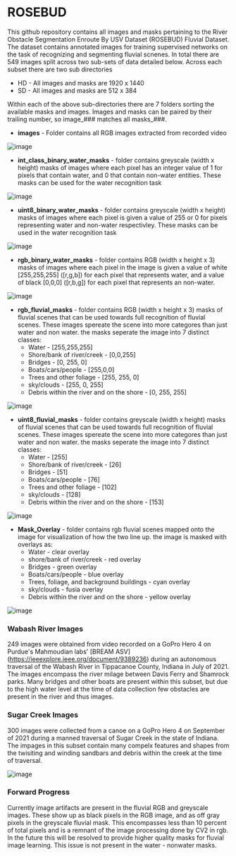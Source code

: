 # ROSEBUD
This github repository contains all images and masks pertaining to the River Obstacle Segmentation 
Enroute By USV Dataset (ROSEBUD) Fluvial Dataset. The dataset contains annotated images for training supervised networks on the task of recognizing and segmenting fluvial scnenes. In total there are 549 
images split across two sub-sets of data detailed below. Across each subset there are two sub directories

- HD - All images and masks are 1920 x 1440 
- SD - All images and masks are 512 x 384 

Within each of the above sub-directories there are 7 folders sorting the available masks and images.
Images and masks can be paired by their trailing number, so image_### matches all masks_###. 

- **images** - Folder contains all RGB images extracted from recorded video 

![image](https://github.com/Reeve-Lambert/ROSEBUD/blob/main/Sugar_Creek_Images/SD/images/image_253.png)
- **int_class_binary_water_masks** - folder contains greyscale (width x height) masks of images where each pixel has an integer
value of 1 for pixels that contain water, and 0 that contain non-water entities. These masks can be used
for the water recognition task

![image](https://github.com/Reeve-Lambert/ROSEBUD/blob/main/Sugar_Creek_Images/SD/intclass_binary_water_masks/binary_water_mask_253.png)
- **uint8_binary_water_masks** - folder contains greyscale (width x height) masks of images where each
pixel is given a value of 255 or 0 for pixels representing water and non-water respectivley. These masks can 
be used in the water recognition task

![image](https://github.com/Reeve-Lambert/ROSEBUD/blob/main/Sugar_Creek_Images/SD/uint8_binary_water_masks/binary_water_mask_253.png)
- **rgb_binary_water_masks** - folder contains RGB (width x height x 3) masks of images where each pixel in the image
is given a value of white [255,255,255] ([r,g,b]) for each pixel that represents water, and a value of black [0,0,0] 
([r,b,g]) for each pixel that represents an non-water.

![image](https://github.com/Reeve-Lambert/ROSEBUD/blob/main/Sugar_Creek_Images/SD/rgb_binary_water_masks/binary_water_mask_253.png)
- **rgb_fluvial_masks** - folder contains RGB (width x height x 3) masks of fluvial scenes that can be used towards full
recognition of fluvial scenes. These images spereate the scene into more categores than just water and non water. 
the masks seperate the image into 7 distinct classes:
  - Water - [255,255,255]
  - Shore/bank of river/creek - [0,0,255]
  - Bridges - [0, 255, 0]
  - Boats/cars/people - [255,0,0]
  - Trees and other foliage - [255, 255, 0]
  - sky/clouds - [255, 0, 255]
  - Debris within the river and on the shore - [0, 255, 255]

![image](https://github.com/Reeve-Lambert/ROSEBUD/blob/main/Sugar_Creek_Images/SD/rgb_fluvial_masks/rgb_fluvial_mask_253.png)
- **uint8_fluvial_masks** - folder contains greyscale (width x height) masks of fluvial scenes that can be used towards full
recognition of fluvial scenes. These images spereate the scene into more categores than just water and non water. 
the masks seperate the image into 7 distinct classes:
  - Water - [255]
  - Shore/bank of river/creek - [26]
  - Bridges - [51]
  - Boats/cars/people - [76]
  - Trees and other foliage - [102]
  - sky/clouds - [128]
  - Debris within the river and on the shore - [153]

![image](https://github.com/Reeve-Lambert/ROSEBUD/blob/main/Sugar_Creek_Images/SD/uint8_fluvial_masks/greyscale_fluvial_mask_253.png)
- **Mask_Overlay** - folder contains rgb fluvial scenes mapped onto the image for visualization of how the two line up.
the image is masked with overlays as:
  - Water - clear overlay
  - shore/bank of river/creek - red overlay
  - Bridges - green overlay
  - Boats/cars/people - blue overlay
  - Trees, foliage, and background buildings - cyan overlay
  - sky/clouds - fusia overlay
  - Debris within the river and on the shore - yellow overlay

![image](https://github.com/Reeve-Lambert/ROSEBUD/blob/main/Sugar_Creek_Images/SD/mask_overlay/mask_overlay_253.png)

### Wabash River Images
249 images were obtained from video recorded on a GoPro Hero 4 on Purdue's Mahmoudian labs' [BREAM ASV] (https://ieeexplore.ieee.org/document/9389236) during
an autonomous traversal of the Wabash River in Tippacanoe County, Indiana in July of 2021. The images encompass the river milage
between Davis Ferry and Shamrock parks. Many bridges and other boats are present within this subset, but due to the high
water level at the time of data collection few obstacles are present in the river and thus images.



### Sugar Creek Images
300 images were collected from a canoe on a GoPro Hero 4 on September of 2021 during a manned traversal of Sugar Creek 
in the state of Indiana. The impages in this subset contain many compelx features and shapes from the twisiting and winding sandbars
and debris within the creek at the time of traversal.

![image](https://github.com/Reeve-Lambert/ROSEBUD/blob/main/Sugar_Creek_Images/SD/mask_overlay/mask_overlay_223.png)

### Forward Progress
Currently image artifacts are present in the fluvial RGB and greyscale images. These show up as black pixels in the RGB image, 
and as off gray pixels in the greyscale fluvial mask. This encompasses less than 10 percent of total pixels and is a remnant
of the image processing done by CV2 in rgb. In the future this will be resolved to provide higher quality masks for fluvial image
learning. This issue is not present in the water - nonwater masks.
